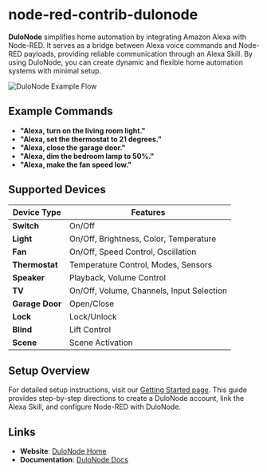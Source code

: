 # node-red-contrib-dulonode

**DuloNode** simplifies home automation by integrating Amazon Alexa with Node-RED. It serves as a bridge between Alexa voice commands and Node-RED payloads, providing reliable communication through an Alexa Skill. By using DuloNode, you can create dynamic and flexible home automation systems with minimal setup.

![DuloNode Example Flow](https://www.dulonode.com/images/docs/dulonode-example-flow.png "DuloNode Example Flow")

## Example Commands

- **"Alexa, turn on the living room light."**
- **"Alexa, set the thermostat to 21 degrees."**
- **"Alexa, close the garage door."**
- **"Alexa, dim the bedroom lamp to 50%."**
- **"Alexa, make the fan speed low."**

## Supported Devices

| Device Type     | Features                                  |
| --------------- | ----------------------------------------- |
| **Switch**      | On/Off                                    |
| **Light**       | On/Off, Brightness, Color, Temperature    |
| **Fan**         | On/Off, Speed Control, Oscillation        |
| **Thermostat**  | Temperature Control, Modes, Sensors       |
| **Speaker**     | Playback, Volume Control                  |
| **TV**          | On/Off, Volume, Channels, Input Selection |
| **Garage Door** | Open/Close                                |
| **Lock**        | Lock/Unlock                               |
| **Blind**       | Lift Control                              |
| **Scene**       | Scene Activation                          |

## Setup Overview

For detailed setup instructions, visit our [Getting Started page](https://www.dulonode.com/docs/getting-started). This guide provides step-by-step directions to create a DuloNode account, link the Alexa Skill, and configure Node-RED with DuloNode.

## Links

- **Website**: [DuloNode Home](https://www.dulonode.com)
- **Documentation**: [DuloNode Docs](https://www.dulonode.com/docs/getting-started)